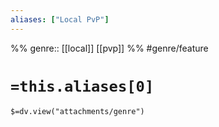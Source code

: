 ```yaml
---
aliases: ["Local PvP"]
---
```

%%
genre:: [[local]] [[pvp]]
%%
#genre/feature 

# `=this.aliases[0]`
`$=dv.view("attachments/genre")`